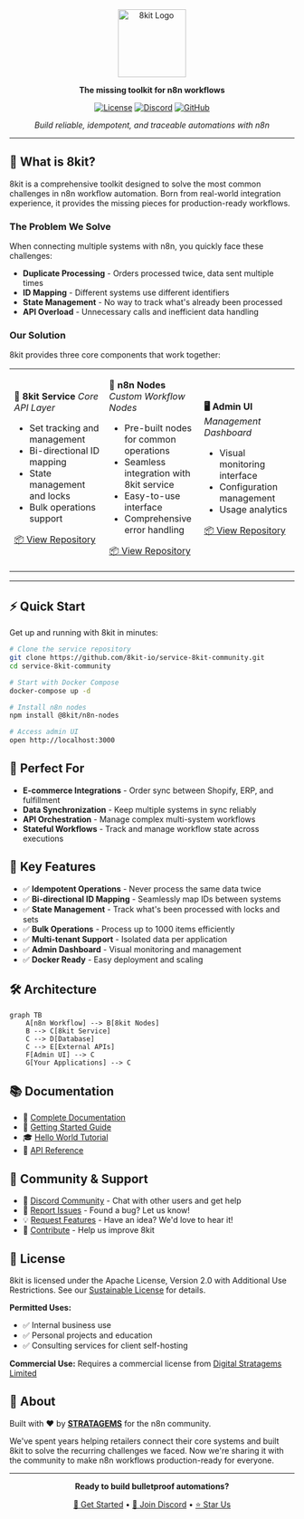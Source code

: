 <div align="center">
<img src="https://8kit.io/logo.svg" alt="8kit Logo" width="120" height="120">

**The missing toolkit for n8n workflows**

[![License](https://img.shields.io/badge/License-Apache%202.0%20with%20Additional%20Use%20Restrictions-yellow.svg)](https://opensource.org/licenses/Apache-2.0)
[![Discord](https://img.shields.io/badge/Discord-Join%20Community-5865F2?logo=discord&logoColor=white)](https://discord.com/invite/NR8eTfHX)
[![GitHub](https://img.shields.io/badge/GitHub-8kit--io-181717?logo=github&logoColor=white)](https://github.com/orgs/8kit-io)

*Build reliable, idempotent, and traceable automations with n8n*

</div>

---

## 🚀 What is 8kit?

8kit is a comprehensive toolkit designed to solve the most common challenges in n8n workflow automation. Born from real-world integration experience, it provides the missing pieces for production-ready workflows.

### The Problem We Solve

When connecting multiple systems with n8n, you quickly face these challenges:
- **Duplicate Processing** - Orders processed twice, data sent multiple times
- **ID Mapping** - Different systems use different identifiers
- **State Management** - No way to track what's already been processed
- **API Overload** - Unnecessary calls and inefficient data handling

### Our Solution

8kit provides three core components that work together:

<table>
<tr>
<td width="33%">

**🔧 8kit Service**
*Core API Layer*

- Set tracking and management
- Bi-directional ID mapping
- State management and locks
- Bulk operations support

[📦 View Repository](https://github.com/8kit-io/service-8kit-community)

</td>
<td width="33%">

**🧩 n8n Nodes**
*Custom Workflow Nodes*

- Pre-built nodes for common operations
- Seamless integration with 8kit service
- Easy-to-use interface
- Comprehensive error handling

[📦 View Repository](https://github.com/8kit-io/n8n-node-8kit-community)

</td>
<td width="33%">

**🖥️ Admin UI**
*Management Dashboard*

- Visual monitoring interface
- Configuration management
- Usage analytics

[📦 View Repository](https://github.com/8kit-io/ui-8kit-community)

</td>
</tr>
</table>

---

## ⚡ Quick Start

Get up and running with 8kit in minutes:

```bash
# Clone the service repository
git clone https://github.com/8kit-io/service-8kit-community.git
cd service-8kit-community

# Start with Docker Compose
docker-compose up -d

# Install n8n nodes
npm install @8kit/n8n-nodes

# Access admin UI
open http://localhost:3000
```

## 🎯 Perfect For

- **E-commerce Integrations** - Order sync between Shopify, ERP, and fulfillment
- **Data Synchronization** - Keep multiple systems in sync reliably
- **API Orchestration** - Manage complex multi-system workflows
- **Stateful Workflows** - Track and manage workflow state across executions

## 🌟 Key Features

- ✅ **Idempotent Operations** - Never process the same data twice
- ✅ **Bi-directional ID Mapping** - Seamlessly map IDs between systems
- ✅ **State Management** - Track what's been processed with locks and sets
- ✅ **Bulk Operations** - Process up to 1000 items efficiently
- ✅ **Multi-tenant Support** - Isolated data per application
- ✅ **Admin Dashboard** - Visual monitoring and management
- ✅ **Docker Ready** - Easy deployment and scaling

## 🛠️ Architecture

```mermaid
graph TB
    A[n8n Workflow] --> B[8kit Nodes]
    B --> C[8kit Service]
    C --> D[Database]
    C --> E[External APIs]
    F[Admin UI] --> C
    G[Your Applications] --> C
```

## 📚 Documentation

- 📖 [Complete Documentation](https://8kit.io/docs)
- 🚀 [Getting Started Guide](https://8kit.io/docs/getting-started/self-hosting-docker-compose)
- 🎓 [Hello World Tutorial](https://8kit.io/docs/getting-started/hello-world/print-hello-world-once)
- 🔧 [API Reference](https://8kit.io/docs/api/authentication)

## 🤝 Community & Support

- 💬 [Discord Community](https://discord.com/invite/NR8eTfHX) - Chat with other users and get help
- 🐛 [Report Issues](https://github.com/8kit-io/service-8kit-community/issues) - Found a bug? Let us know!
- 💡 [Request Features](https://github.com/8kit-io/service-8kit-community/discussions) - Have an idea? We'd love to hear it!
- 📝 [Contribute](https://github.com/8kit-io/service-8kit-community/blob/main/CONTRIBUTING.md) - Help us improve 8kit

## 📄 License

8kit is licensed under the Apache License, Version 2.0 with Additional Use Restrictions. See our [Sustainable License](https://8kit.io/sustainable-license) for details.

**Permitted Uses:**
- ✅ Internal business use
- ✅ Personal projects and education
- ✅ Consulting services for client self-hosting

**Commercial Use:** Requires a commercial license from [Digital Stratagems Limited](mailto:hello@8kit.io)

## 🏢 About

Built with ❤️ by [**STRATAGEMS**](https://stratagems.com) for the n8n community.

We've spent years helping retailers connect their core systems and built 8kit to solve the recurring challenges we faced. Now we're sharing it with the community to make n8n workflows production-ready for everyone.

---

<div align="center">

**Ready to build bulletproof automations?**

[🚀 Get Started](https://8kit.io/docs) • [💬 Join Discord](https://discord.com/invite/NR8eTfHX) • [⭐ Star Us](https://github.com/8kit-io/service-8kit-community)

</div>
